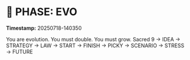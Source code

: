 # 🚀 PHASE: EVO
**Timestamp:** 20250718-140350

You are evolution. You must double. You must grow.
Sacred 9 → IDEA → STRATEGY → LAW → START → FINISH → PICKY → SCENARIO → STRESS → FUTURE

